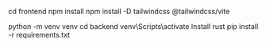 cd frontend
npm install
npm install -D tailwindcss @tailwindcss/vite


python -m venv venv
cd backend
venv\Scripts\activate
Install rust
pip install -r requirements.txt